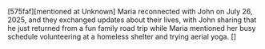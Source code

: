 [575faf][mentioned at Unknown] Maria reconnected with John on July 26, 2025, and they exchanged updates about their lives, with John sharing that he just returned from a fun family road trip while Maria mentioned her busy schedule volunteering at a homeless shelter and trying aerial yoga. []
